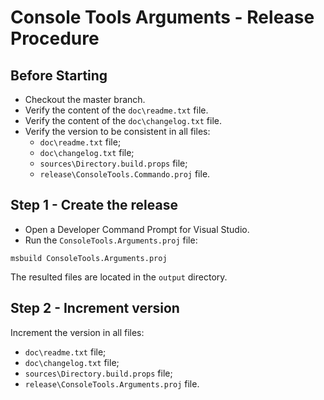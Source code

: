 # Console Tools Arguments - Release Procedure

## Before Starting

- Checkout the master branch.
- Verify the content of the `doc\readme.txt` file.
- Verify the content of the `doc\changelog.txt` file.
- Verify the version to be consistent in all files:
  - `doc\readme.txt` file;
  - `doc\changelog.txt` file;
  - `sources\Directory.build.props` file;
  - `release\ConsoleTools.Commando.proj` file.

## Step 1 - Create the release

- Open a Developer Command Prompt for Visual Studio.
- Run the `ConsoleTools.Arguments.proj` file:

```
msbuild ConsoleTools.Arguments.proj
```

The resulted files are located in the `output` directory.

## Step 2 - Increment version

Increment the version in all files:

- `doc\readme.txt` file;
- `doc\changelog.txt` file;
- `sources\Directory.build.props` file;
- `release\ConsoleTools.Arguments.proj` file.
